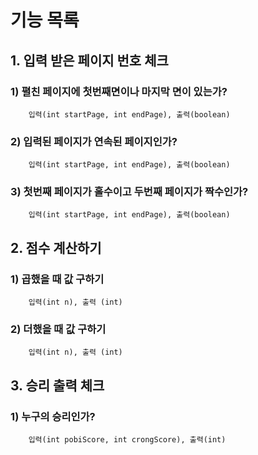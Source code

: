
# 기능 목록

## 1. 입력 받은 페이지 번호 체크
###   1) 펼친 페이지에 첫번째면이나 마지막 면이 있는가? 
        입력(int startPage, int endPage), 출력(boolean)
###   2) 입력된 페이지가 연속된 페이지인가?
        입력(int startPage, int endPage), 출력(boolean)
###   3) 첫번째 페이지가 홀수이고 두번째 페이지가 짝수인가?
        입력(int startPage, int endPage), 출력(boolean)

## 2. 점수 계산하기
### 1) 곱했을 때 값 구하기
        입력(int n), 출력 (int)
### 2) 더했을 때 값 구하기
        입력(int n), 출력 (int)
    

## 3. 승리 출력 체크
###  1) 누구의 승리인가?
        입력(int pobiScore, int crongScore), 출력(int)
